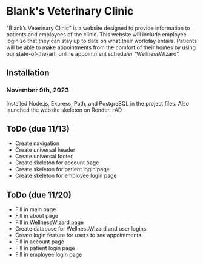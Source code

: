 # Blank's Veterinary Clinic

"Blank’s Veterinary Clinic" is a website designed to provide information to patients and employees of the clinic. This website will include employee login so that they can stay up to date on what their workday entails. Patients will be able to make appointments from the comfort of their homes by using our state-of-the-art, online appointment scheduler “WellnessWizard”.

## Installation
### November 9th, 2023
Installed Node.js, Express, Path, and PostgreSQL in the project files. Also launched the website skeleton on Render. -AD

## ToDo (due 11/13)
* Create navigation
* Create universal header
* Create universal footer
* Create skeleton for account page
* Create skeleton for patient login page
* Create skeleton for employee login page

## ToDo (due 11/20)
* Fill in main page
* Fill in about page
* Fill in WellnessWizard page
* Create database for WellnessWizard and user logins
* Create login feature for users to see appointments
* Fill in account page
* Fill in patient login page
* Fill in employee login page
